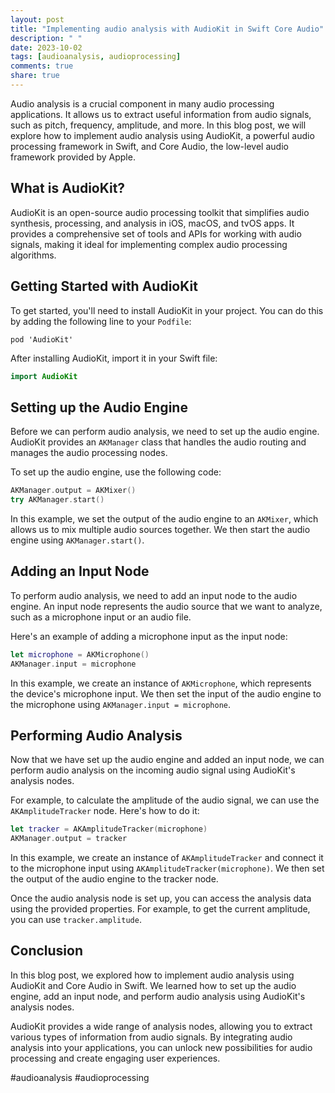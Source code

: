 ```yaml
---
layout: post
title: "Implementing audio analysis with AudioKit in Swift Core Audio"
description: " "
date: 2023-10-02
tags: [audioanalysis, audioprocessing]
comments: true
share: true
---
```


Audio analysis is a crucial component in many audio processing applications. It allows us to extract useful information from audio signals, such as pitch, frequency, amplitude, and more. In this blog post, we will explore how to implement audio analysis using AudioKit, a powerful audio processing framework in Swift, and Core Audio, the low-level audio framework provided by Apple.

## What is AudioKit?

AudioKit is an open-source audio processing toolkit that simplifies audio synthesis, processing, and analysis in iOS, macOS, and tvOS apps. It provides a comprehensive set of tools and APIs for working with audio signals, making it ideal for implementing complex audio processing algorithms.

## Getting Started with AudioKit

To get started, you'll need to install AudioKit in your project. You can do this by adding the following line to your `Podfile`:

```
pod 'AudioKit'
```

After installing AudioKit, import it in your Swift file:

```swift
import AudioKit
```

## Setting up the Audio Engine

Before we can perform audio analysis, we need to set up the audio engine. AudioKit provides an `AKManager` class that handles the audio routing and manages the audio processing nodes.

To set up the audio engine, use the following code:

```swift
AKManager.output = AKMixer()
try AKManager.start()
```

In this example, we set the output of the audio engine to an `AKMixer`, which allows us to mix multiple audio sources together. We then start the audio engine using `AKManager.start()`.

## Adding an Input Node

To perform audio analysis, we need to add an input node to the audio engine. An input node represents the audio source that we want to analyze, such as a microphone input or an audio file.

Here's an example of adding a microphone input as the input node:

```swift
let microphone = AKMicrophone()
AKManager.input = microphone
```

In this example, we create an instance of `AKMicrophone`, which represents the device's microphone input. We then set the input of the audio engine to the microphone using `AKManager.input = microphone`.

## Performing Audio Analysis

Now that we have set up the audio engine and added an input node, we can perform audio analysis on the incoming audio signal using AudioKit's analysis nodes.

For example, to calculate the amplitude of the audio signal, we can use the `AKAmplitudeTracker` node. Here's how to do it:

```swift
let tracker = AKAmplitudeTracker(microphone)
AKManager.output = tracker
```

In this example, we create an instance of `AKAmplitudeTracker` and connect it to the microphone input using `AKAmplitudeTracker(microphone)`. We then set the output of the audio engine to the tracker node.

Once the audio analysis node is set up, you can access the analysis data using the provided properties. For example, to get the current amplitude, you can use `tracker.amplitude`.

## Conclusion

In this blog post, we explored how to implement audio analysis using AudioKit and Core Audio in Swift. We learned how to set up the audio engine, add an input node, and perform audio analysis using AudioKit's analysis nodes.

AudioKit provides a wide range of analysis nodes, allowing you to extract various types of information from audio signals. By integrating audio analysis into your applications, you can unlock new possibilities for audio processing and create engaging user experiences.

#audioanalysis #audioprocessing